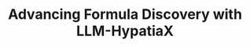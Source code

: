 ---
title: "Advancing Formula Discovery with LLM-HypatiaX"
layout: single
header:
  overlay_image: /assets/images/formula-discovery.jpg
  overlay_filter: 0.6
  caption: "Photo credit: [Your Source]"
excerpt: "This is a sample blog post demonstrating the use of header images with readable text overlay."
comments: true
---